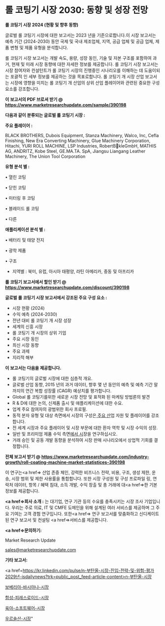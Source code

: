 # 롤 코팅기 시장 2030: 동향 및 성장 전망

<strong>롤 코팅기 시장 2024 (현황 및 향후 동향)</strong>

글로벌 롤 코팅기 시장에 대한 보고서는 2023 년을 기준으로합니다.이 시장 보고서는 예측 기간 (2024-2030) 동안 국제 및 국내 제조업체, 지역, 공급 업체 및 공급 업체, 제품 변형 및 제품 유형을 분석합니다.

롤 코팅기 시장 보고서는 개발 속도, 용량, 성장 동인, 기술 및 자본 구조를 포함하여 과거, 현재 및 미래 시장 동향에 대한 자세한 정보를 제공합니다. 롤 코팅기 시장 보고서는 시장 참여자와 컨설턴트가 롤 코팅기 시장의 진행중인 시나리오를 이해하는 데 도움이되는 포괄적 인 세부 정보를 제공하는 것을 목표로합니다. 롤 코팅기 개 시장 산업 보고서는 시장에 영향을 미치는 롤 코팅기 개 산업의 상위 산업 플레이어와 관련된 중요한 구성 요소를 강조합니다.



<strong>이 보고서의 PDF 브로셔 받기 @ <a href=https://www.marketresearchupdate.com/sample/390198>https://www.marketresearchupdate.com/sample/390198</a></strong>



<strong>다음과 같이 분류되는 글로벌 롤 코팅기 시장 :</strong>



<strong>주요 플레이어 :</strong>

BLACK BROTHERS, Dubois Equipment, Stanza Machinery, Walco, Inc, Cefla Finishing, New Era Converting Machinery, Glue Machinery Corporation, Hitachi, YURI ROLL MACHINE, LSP Industries, RobertBkleGmbH, MATHIS AG, ANDRITZ, Kobe Steel, GE.MA.TA. SpA, Jiangsu Liangang Leather Machinery, The Union Tool Corporation



<strong>유형 분석 별 :</strong>

• 열린 코팅

• 닫힌 코팅

• 미터링 후 코팅

• 블레이드 롤 코팅

• 다른



<strong>애플리케이션 분석 별 :</strong>

• 배터리 및 태양 전지

• 광학 제품

• 구조

<ul>
  <li>지역별 : 북미, 유럽, 아시아 태평양, 라틴 아메리카, 중동 및 아프리카</li>
</ul>


<strong>롤 코팅기 보고서에서 할인 받기 @ <a href=https://www.marketresearchupdate.com/discount/390198>https://www.marketresearchupdate.com/discount/390198</a></strong>



<strong>글로벌 롤 코팅기 시장 보고서에서 강조된 주요 구성 요소 :</strong>
<ul>
  <li>시장 현황 (2024)</li>
  <li>수익 예측 (2024-2030)</li>
  <li>전년 대비 롤 코팅기 개 시장 성장</li>
  <li>세계의 신흥 시장</li>
  <li>롤 코팅기 개 시장의 상위 기업</li>
  <li>주요 시장 동인</li>
  <li>최신 시장 동향</li>
  <li>주요 과제</li>
  <li>지리적 해부</li>
</ul>


<strong>이 보고서는 다음을 제공합니다.</strong>
<ul>
  <li>롤 코팅기의 글로벌 시장에 대한 심층적 개요.</li>
  <li>글로벌 산업 동향, 2015 년의 과거 데이터, 향후 몇 년 동안의 예측 및 예측 기간 말까지의 연간 복합 성장률 (CAGR) 예상치를 평가합니다.</li>
  <li>Global 롤 코팅기를위한 새로운 시장 전망 및 표적화 된 마케팅 방법론의 발견</li>
  <li>R &amp; D에 대한 논의, 신제품 출시 및 애플리케이션에 대한 수요.</li>
  <li>업계 주요 참여자의 광범위한 회사 프로필.</li>
  <li>동적 분자 유형 및 대상 측면에서 시장의 구성은<a href=> 주요 산</a>업 자원 및 플레이어를 강조합니다.</li>
  <li>전 세계 시장과 주요 플레이어 및 시장 부문에 대한 환자 역학 및 시장 수익의 성장.</li>
  <li>일반 및 프리미엄 제품 수익 측면<a href=>에서 시</a>장을 연구하십시오.</li>
  <li>거래 승인 및 공동 개발 동향을 분석하여 시장 판매 시나리오에서 상업적 기회를 결정합니다.</li>
</ul>



<strong>전체 보고서 받기 @ <a href=https://www.marketresearchupdate.com/industry-growth/roll-coating-machine-market-statistices-390198>https://www.marketresearchupdate.com/industry-growth/roll-coating-machine-market-statistices-390198</a></strong>

이 연구는<a href=> 산업 존중</a> 체인, 강력한 비즈니스 전략, 비용, 구조, 생성 제한, 운송, 시장 범위 및 제한 사용률을 통합합니다. 또한 시장 구성원 및 구성 프로파일 링, 연락처 데이터, 항목 / 혜택 침대, 소득 개발, 수익 창출 및 총 거래에 대<a href=>한 기본 </a>정보를 제공합니다.



<strong><a href=>회사 소</a>개 :</strong>
는 대기업, 연구 기관 등의 수요를 충족시키는 시장 조사 기업입니다. 우리는 주로 의료, IT 및 CMFE 도메인을 위해 설계된 여러 서비스를 제공하며 그 주요 기여는 고객 경험 연구입니다. 또한<a href=> 연구 보</a>고서를 맞춤화하고 신디케이트 된 연구 보고서 및 컨설팅 <a href=>서비스</a>를 제공합니다.



<strong><a href=>문의하기:</a></strong>

Market Research Update

sales@marketresearchupdate.com



<strong>기타 보고서:</strong>

<a href=https://kr.linkedin.com/pulse/n-부탄올-시장-진입-전략-및-위험-평가2029년-isdailynews?trk=public_post_feed-article-content>n-부탄올-시장</a>

<a href=https://www.linkedin.com/pulse/보베리아-바시아나-시장-세분화-연구-및-목표-고객2029년-survey-spotlight-pro-24-analysis/>보베리아-바시아나-시장</a>

<a href=https://www.linkedin.com/pulse/합성-피레스로이드-시장-규모-및-성장-2023-survey-spotlight-pro-24-analysis-uzr1c/>합성-피레스로이드-시장</a>

<a href=https://www.linkedin.com/pulse/육아-소프트웨어-시장-규모-및-성장-2023-analytics-avenue-adventures-24-ana-aavwf/>육아-소프트웨어-시장</a>

<a href=https://www.linkedin.com/pulse/우르솔산-시장-경쟁-분석-및-성장-잠재력-2030-analytics-alchemy-360-analysis-ss5cc/>우르솔산-시장</a>"
